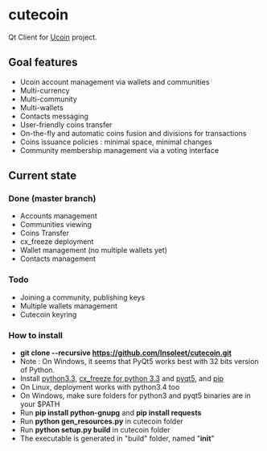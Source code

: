 cutecoin
========

Qt Client for [Ucoin](http://www.ucoin.io) project.


## Goal features
  * Ucoin account management via wallets and communities
  * Multi-currency
  * Multi-community
  * Multi-wallets
  * Contacts messaging
  * User-friendly coins transfer
  * On-the-fly and automatic coins fusion and divisions for transactions
  * Coins issuance policies : minimal space, minimal changes
  * Community membership management via a voting interface

## Current state
### Done (master branch)
  * Accounts management
  * Communities viewing
  * Coins Transfer
  * cx_freeze deployment
  * Wallet management (no multiple wallets yet)
  * Contacts management

### Todo
  * Joining a community, publishing keys
  * Multiple wallets management
  * Cutecoin keyring

### How to install
  * __git clone --recursive https://github.com/Insoleet/cutecoin.git__
  * Note : On Windows, it seems that PyQt5 works best with 32 bits version of Python.
  * Install [python3.3](https://www.python.org/download/releases/3.3.5), [cx_freeze for python 3.3](http://cx-freeze.sourceforge.net/) and [pyqt5](http://www.riverbankcomputing.co.uk/software/pyqt/download5), and [pip](http://www.pip-installer.org/en/latest/)
  * On Linux, deployment works with python3.4 too
  * On Windows, make sure folders for python3 and pyqt5 binaries are in your $PATH
  * Run __pip install python-gnupg__ and __pip install requests__
  * Run __python gen_resources.py__ in cutecoin folder
  * Run __python setup.py build__ in cutecoin folder
  * The executable is generated in "build" folder, named "__init__"
